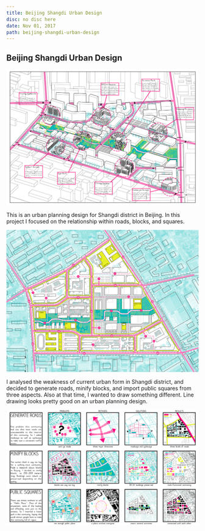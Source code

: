 ```yaml
---
title: Beijing Shangdi Urban Design
disc: no disc here
date: Nov 01, 2017
path: beijing-shangdi-urban-design
---
```

<special>
</special>

## Beijing Shangdi Urban Design

![Birdview](../images/articles/design_04/Birdview.jpg)

This is an urban planning design for Shangdi district in Beijing. In this project I focused on the relationship within roads, blocks, and squares.

![Plan](../images/articles/design_04/Plan.jpg)

I analysed the weakness of current urban form in Shangdi district, and decided to generate roads, minify blocks, and import public squares from three aspects. Also at that time, I wanted to draw something different. Line drawing looks pretty good on an urban planning design. 

![Analysis](../images/articles/design_04/Analysis.jpg)